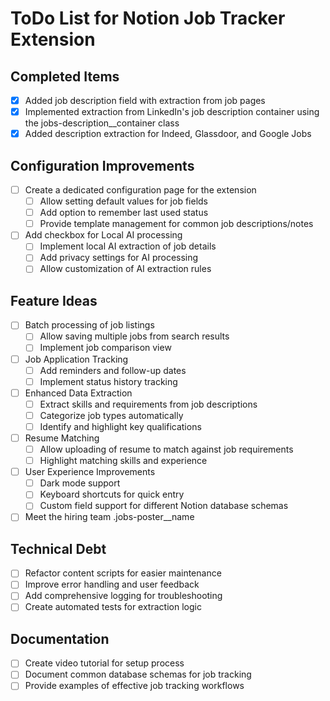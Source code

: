 # ToDo List for Notion Job Tracker Extension

## Completed Items
- [x] Added job description field with extraction from job pages
- [x] Implemented extraction from LinkedIn's job description container using the jobs-description__container class
- [x] Added description extraction for Indeed, Glassdoor, and Google Jobs

## Configuration Improvements

- [ ] Create a dedicated configuration page for the extension
  - [ ] Allow setting default values for job fields
  - [ ] Add option to remember last used status
  - [ ] Provide template management for common job descriptions/notes

- [ ] Add checkbox for Local AI processing
  - [ ] Implement local AI extraction of job details
  - [ ] Add privacy settings for AI processing
  - [ ] Allow customization of AI extraction rules

## Feature Ideas

- [ ] Batch processing of job listings
  - [ ] Allow saving multiple jobs from search results
  - [ ] Implement job comparison view

- [ ] Job Application Tracking
  - [ ] Add reminders and follow-up dates
  - [ ] Implement status history tracking

- [ ] Enhanced Data Extraction
  - [ ] Extract skills and requirements from job descriptions
  - [ ] Categorize job types automatically
  - [ ] Identify and highlight key qualifications

- [ ] Resume Matching
  - [ ] Allow uploading of resume to match against job requirements
  - [ ] Highlight matching skills and experience

- [ ] User Experience Improvements
  - [ ] Dark mode support
  - [ ] Keyboard shortcuts for quick entry
  - [ ] Custom field support for different Notion database schemas

- [ ] Meet the hiring team .jobs-poster__name

## Technical Debt

- [ ] Refactor content scripts for easier maintenance
- [ ] Improve error handling and user feedback
- [ ] Add comprehensive logging for troubleshooting
- [ ] Create automated tests for extraction logic

## Documentation

- [ ] Create video tutorial for setup process
- [ ] Document common database schemas for job tracking
- [ ] Provide examples of effective job tracking workflows
